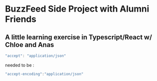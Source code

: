 # BuzzFeed Side Project with Alumni Friends ##

## A little learning exercise in Typescript/React w/ Chloe and Anas ##

```javascript
"accept": "application/json"
```
needed to be :
```javascript
"accept-encoding":"application/json"
